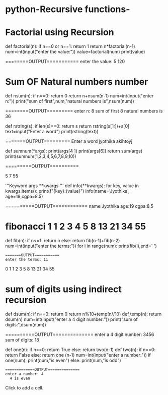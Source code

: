 # python-Recursive functions-
# Factorial using Recursion
def factorial(n):
    if n==0 or n==1:
        return 1
    return n*factorial(n-1)
num=int(input("enter the value:"))
value=factorial(num)
print(value)


========OUTPUT===========
enter the value: 5
120

# Sum OF Natural numbers number
def nsum(n):
    if n==0:
        return 0
    return n+nsum(n-1)
num=int(input("enter n:"))
print("sum of first",num,"natural numbers is",nsum(num))

========OUTPUT=========
enter n: 8
sum of first 8 natural numbers is 36


def rstring(s):
    if len(s)==0:
        return s
    return rstring(s[1:])+s[0]
text=input("Enter a word")
print(rstring(text))

=======OUTPUT=========
Enter a word jyothika
akihtoyj


def sumnum(*args):
    print(args[4 ])
    print(args[6])
    return sum(args)
print(sumnum(1,2,3,4,5,6,7,8,9,10))

=========OUTPUT==========

5
7
55




'''Keyword args **kwargs  '''
def info(**kwargs):
    for key, value in kwargs.items():
        print(f"{key}:{value}")
info(name='Jyothika', age=19,cgpa=8.5)


==========OUTPUT============
name:Jyothika
age:19
cgpa:8.5


# fibonacci 1 1 2 3 4 5 8 13 21 34 55
def fib(n):
    if n<=1:
        return n
    else:
        return fib(n-1)+fib(n-2)
num=int(input("enter the terms:"))
for i in range(num):
    print(fib(i),end=' ')

    =======OUTPUT===========
    enter the terms: 11
  0 1 1 2 3 5 8 13 21 34 55 




# sum of digits using indirect recursion
  def dsum(n):
    if n==0:
        return 0
    return n%10+temp(n//10)
def temp(n):
    return dsum(n)
num=int(input("enter a 4 digit number:"))
print("sum of digits:",dsum(num))

==========OUTPUT==============
enter a 4 digit number: 3456
sum of digits: 18



def one(n):
    if n==0:
        return True
    else:
        return two(n-1)
def two(n):
    if n==0:
        return False
    else:
        return one (n-1)
num=int(input("enter a number:"))
if one(num):
    print(num,"is even")
else:
    print(num,"is odd")

    =============OUTPUT==============
    enter a number: 4
      4 is even

Click to add a cell.

